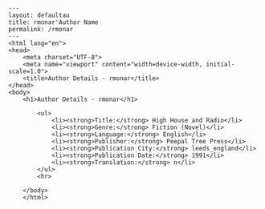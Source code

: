 
    ---
    layout: defaultau
    title: rmonar'Author Name 
    permalink: /rmonar
    ---
    <html lang="en">
    <head>
        <meta charset="UTF-8">
        <meta name="viewport" content="width=device-width, initial-scale=1.0">
        <title>Author Details - rmonar</title>
    </head>
    <body>
        <h1>Author Details - rmonar</h1>
        
            <ul>
                <li><strong>Title:</strong> High House and Radio</li>
                <li><strong>Genre:</strong> Fiction (Novel)</li>
                <li><strong>Language:</strong> English</li>
                <li><strong>Publisher:</strong> Peepal Tree Press</li>
                <li><strong>Publication City:</strong> leeds_england</li>
                <li><strong>Publication Date:</strong> 1991</li>
                <li><strong>Translation:</strong> n</li>
            </ul>
            <hr>
            
        </body>
        </html>
        